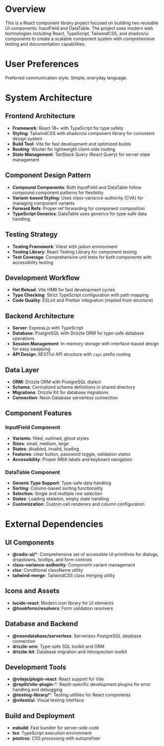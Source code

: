 # Overview

This is a React component library project focused on building two reusable UI components: InputField and DataTable. The project uses modern web technologies including React, TypeScript, TailwindCSS, and shadcn/ui components to create a scalable component system with comprehensive testing and documentation capabilities.

# User Preferences

Preferred communication style: Simple, everyday language.

# System Architecture

## Frontend Architecture
- **Framework**: React 18+ with TypeScript for type safety
- **Styling**: TailwindCSS with shadcn/ui component library for consistent design system
- **Build Tool**: Vite for fast development and optimized builds
- **Routing**: Wouter for lightweight client-side routing
- **State Management**: TanStack Query (React Query) for server state management

## Component Design Pattern
- **Compound Components**: Both InputField and DataTable follow compound component patterns for flexibility
- **Variant-based Styling**: Uses class-variance-authority (CVA) for managing component variants
- **Forward Refs**: Proper ref forwarding for component composition
- **TypeScript Generics**: DataTable uses generics for type-safe data handling

## Testing Strategy
- **Testing Framework**: Vitest with jsdom environment
- **Testing Library**: React Testing Library for component testing
- **Test Coverage**: Comprehensive unit tests for both components with accessibility testing

## Development Workflow
- **Hot Reload**: Vite HMR for fast development cycles
- **Type Checking**: Strict TypeScript configuration with path mapping
- **Code Quality**: ESLint and Prettier integration (implied from structure)

## Backend Architecture
- **Server**: Express.js with TypeScript
- **Database**: PostgreSQL with Drizzle ORM for type-safe database operations
- **Session Management**: In-memory storage with interface-based design for easy swapping
- **API Design**: RESTful API structure with `/api` prefix routing

## Data Layer
- **ORM**: Drizzle ORM with PostgreSQL dialect
- **Schema**: Centralized schema definitions in shared directory
- **Migrations**: Drizzle Kit for database migrations
- **Connection**: Neon Database serverless connection

## Component Features

### InputField Component
- **Variants**: filled, outlined, ghost styles
- **Sizes**: small, medium, large
- **States**: disabled, invalid, loading
- **Features**: clear button, password toggle, validation states
- **Accessibility**: Proper ARIA labels and keyboard navigation

### DataTable Component
- **Generic Type Support**: Type-safe data handling
- **Sorting**: Column-based sorting functionality  
- **Selection**: Single and multiple row selection
- **States**: Loading skeleton, empty state handling
- **Customization**: Custom cell renderers and column configuration

# External Dependencies

## UI Components
- **@radix-ui/***: Comprehensive set of accessible UI primitives for dialogs, dropdowns, tooltips, and form controls
- **class-variance-authority**: Component variant management
- **clsx**: Conditional className utility
- **tailwind-merge**: TailwindCSS class merging utility

## Icons and Assets
- **lucide-react**: Modern icon library for UI elements
- **@hookform/resolvers**: Form validation resolvers

## Database and Backend
- **@neondatabase/serverless**: Serverless PostgreSQL database connection
- **drizzle-orm**: Type-safe SQL toolkit and ORM
- **drizzle-kit**: Database migration and introspection toolkit

## Development Tools
- **@vitejs/plugin-react**: React support for Vite
- **@replit/vite-plugin-***: Replit-specific development plugins for error handling and debugging
- **@testing-library/***: Testing utilities for React components
- **@vitest/ui**: Visual testing interface

## Build and Deployment
- **esbuild**: Fast bundler for server-side code
- **tsx**: TypeScript execution environment
- **postcss**: CSS processing with autoprefixer